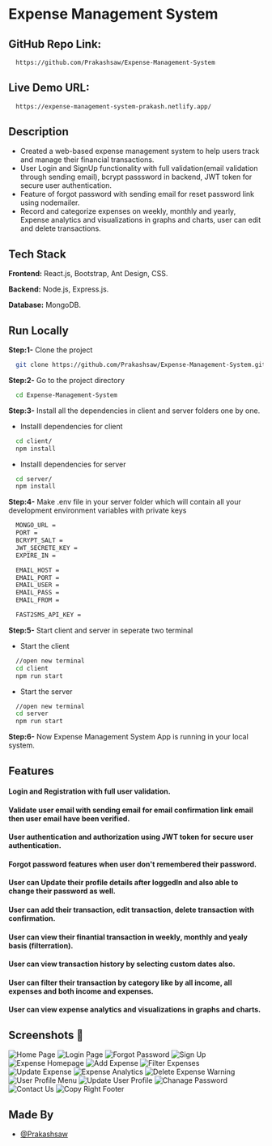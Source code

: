 # Expense Management System

## GitHub Repo Link: 
```bash 
  https://github.com/Prakashsaw/Expense-Management-System
```
## Live Demo URL: 
```bash 
  https://expense-management-system-prakash.netlify.app/
```

## Description
* Created a web-based expense management system to help users track and manage their financial transactions.
* User Login and SignUp functionality with full validation(email validation through sending email), bcrypt passsword in backend, JWT token for secure user authentication.
* Feature of forgot password with sending email for reset password link using nodemailer.
* Record and categorize expenses on weekly, monthly and yearly, Expense analytics and visualizations in graphs and charts, user can edit and delete transactions.


## Tech Stack

**Frontend:** React.js, Bootstrap, Ant Design, CSS.

**Backend:** Node.js, Express.js.

**Database:** MongoDB.



## Run Locally

**Step:1-** Clone the project

```bash
  git clone https://github.com/Prakashsaw/Expense-Management-System.git
```

**Step:2-** Go to the project directory

```bash
  cd Expense-Management-System
```

**Step:3-** Install all the dependencies in client and server folders one by one.

* Installl dependencies for client
```bash
  cd client/
  npm install
```
* Installl dependencies for server
```bash
  cd server/
  npm install
```

**Step:4-** Make .env file in your server folder which will contain all your development environment variables with private keys
```bash
  MONGO_URL =
  PORT =
  BCRYPT_SALT =
  JWT_SECRETE_KEY =
  EXPIRE_IN =

  EMAIL_HOST =
  EMAIL_PORT =
  EMAIL_USER =
  EMAIL_PASS =
  EMAIL_FROM =

  FAST2SMS_API_KEY =
```

**Step:5-** Start client and server in seperate two terminal

* Start the client
```bash
  //open new terminal
  cd client
  npm run start
```

* Start the server
```bash
  //open new terminal
  cd server
  npm run start
```

**Step:6-** Now Expense Management System App is running in your local system.

## Features

#### Login and Registration with full user validation.

#### Validate user email with sending email for email confirmation link email then user email have been verified.

#### User authentication and authorization using JWT token for secure user authentication.

#### Forgot password features when user don't remembered their password.

#### User can Update their profile details after loggedIn and also able to change their password as well.

#### User can add their transaction, edit transaction, delete transaction with confirmation.

#### User can view their finantial transaction in weekly, monthly and yealy basis (filterration).

#### User can view transaction history by selecting custom dates also.

#### User can filter their transaction by category like by all income, all expenses and both income and expenses.

#### User can view expense analytics and visualizations in graphs and charts.

## Screenshots 📸
![Home Page](src/Images/1-home-page.png)
![Login Page](src/Images/2-login.png)
![Forgot Password](src/Images/14-forgot-password.png)
![Sign Up](src/Images/3-signup.png)
![Expense Homepage](src/Images/5-expense-homepage.png)
![Add Expense](src/Images/6-add-expense.png)
![Filter Expenses](src/Images/7-filter-expense.png)
![Update Expense](src/Images/8-update-expense.png)
![Expense Analytics](src/Images/9-expense-amalytics.png)
![Delete Expense Warning](src/Images/10-delete-warning.png)
![User Profile Menu](src/Images/11-see-menu-for-user-profile.png)
![Update User Profile](src/Images/12-update-profile.png)
![Chanage Password](src/Images/13-change-password.png)
![Contact Us](src/Images/4-contact-us.png)
![Copy Right Footer](src/Images/15-copy-right.png)

## Made By
- [@Prakashsaw](https://github.com/Prakashsaw)
